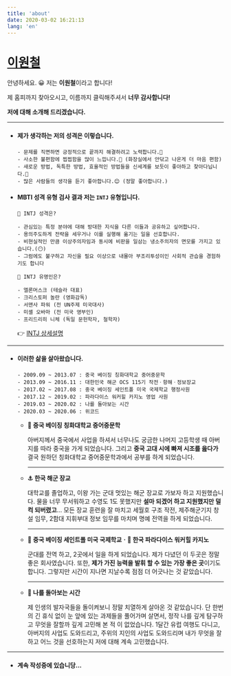 ```yaml
---
title: 'about'
date: 2020-03-02 16:21:13
lang: 'en'
---
```


# [이원철](https://one-iron.netlify.com/)

안녕하세요. 😀 저는 **이원철**이라고 합니다!

제 홈피까지 찾아오시고, 이름까지 클릭해주셔서 **너무 감사합니다!**

**저에 대해 소개해 드리겠습니다.**

---

- #### 제가 생각하는 저의 성격은 이렇습니다.

  ```
  - 문제를 직면하면 긍정적으로 끝까지 해결하려고 노력합니다.🏃‍
  - 사소한 불편함에 찝찝함을 많이 느낍니다.🤬 (화장실에서 안닦고 나온게 더 마음 편함)
  - 새로운 방법, 독특한 방법, 효율적인 방법들을 신세계를 보듯이 좋아하고 찾아다닙니다.🥰
  - 많은 사람들의 생각을 듣기 좋아합니다.😊 (정말 좋아합니다.)
  ```

  

- #### MBTI 성격 유형 검사 결과 저는 `INTJ` 유형입니다.

  ```
  🧑 INTJ 성격은?
  
  - 관심있는 특정 분야에 대해 방대한 지식을 다른 이들과 공유하고 싶어합니다.
  - 용의주도하게 전략을 세우거나 이를 실행해 옮기는 일을 선호합니다.
  - 비현실적인 만큼 이상주의자임과 동시에 비판을 일삼는 냉소주의자의 면모를 가지고 있습니다.(😶)
  - 그럼에도 불구하고 자신을 필요 이상으로 내몰아 부조리투성이인 사회적 관습을 경험하기도 합니다
  
  🤴 INTJ 유명인은?
  
  - 엘론머스크 (테슬라 대표)
  - 크리스토퍼 놀란 (영화감독)
  - 서맨사 파워 (전 UN주제 미국대사)
  - 미셸 오바마 (전 미국 영부인)
  - 프리드리히 니체 (독일 문헌학자, 철학자)
  ```
  
  👉 [INTJ 상세설명]([https://www.16personalities.com/ko/%EC%84%B1%EA%B2%A9%EC%9C%A0%ED%98%95-intj](https://www.16personalities.com/ko/성격유형-intj))

---



- #### 이러한 삶을 살아왔습니다.

  ```
  - 2009.09 ~ 2013.07 : 중국 베이징 칭화대학교 중어중문학
  - 2013.09 ~ 2016.11 : 대한민국 해군 OCS 115기 작전ㆍ항해ㆍ정보장교
  - 2017.02 ~ 2017.08 : 중국 베이징 세인트폴 미국 국제학교 행정사원
  - 2017.12 ~ 2019.02 : 파라다이스 워커힐 카지노 영업 사원
  - 2019.03 ~ 2020.02 : 나를 돌아보는 시간
  - 2020.03 ~ 2020.06 : 위코드
  ```

  - **👲 중국 베이징 칭화대학교 중어중문학**

    아버지께서 중국에서 사업을 하셔서 너무나도 궁금한 나머지 고등학생 때 아버지를 따라 중국을 가게 되었습니다. 그리고 **중국 고대 시에 빠져 시조를 읊다가** 결국 원하던 칭화대학교 중어중문학과에서 공부를 하게 되었습니다.

    ---

  - **⚓ 한국 해군 장교**

    대학교를 졸업하고, 이왕 가는 군대 멋있는 해군 장교로 가보자 하고 지원했습니다. 물을 너무 무서워하고 수영도 1도 못했지만 **설마 되겠어 하고 지원했지만 덜컥 되버렸고**... 모든 장교 훈련을 잘 마치고 세월호 구조 작전, 제주해군기지 창설 임무, 2함대 지휘부대 정보 임무를 마치며 명예 전역을 하게 되었습니다.

    ---

  - **🏫 중국 베이징 세인트폴 미국 국제학교ㆍ🎰 한국 파라다이스 워커힐 카지노** 

    군대를 전역 하고, 2곳에서 일을 하게 되었습니다. 제가 다녔던 이 두곳은 정말 좋은 회사였습니다. 또한, **제가 가진 능력을 발휘 할 수 있는 가장 좋은 곳**이기도 합니다. 그렇지만 시간이 지나면 지날수록 점점 더 어긋나는 것 같았습니다. 

    ---

  - **🧭 나를 돌아보는 시간**

    제 인생의 발자국들을 돌이켜보니 정말 치열하게 살아온 것 같았습니다. 단 한번의 긴 휴식 없이 눈 앞에 있는 과제들을 풀어가며 살면서, 정작 나를 깊게 탐구하고 무엇을 잘할까 깊게 고민해 본 적 이 없었습니다. 1달간 유럽 여행도 다니고, 아버지의 사업도 도와드리고, 주위의 지인의 사업도 도와드리며 내가 무엇을 잘하고 어느 것을 선호하는지 저에 대해 계속 고민했습니다.

---



- #### 계속 작성중에 있습니당...